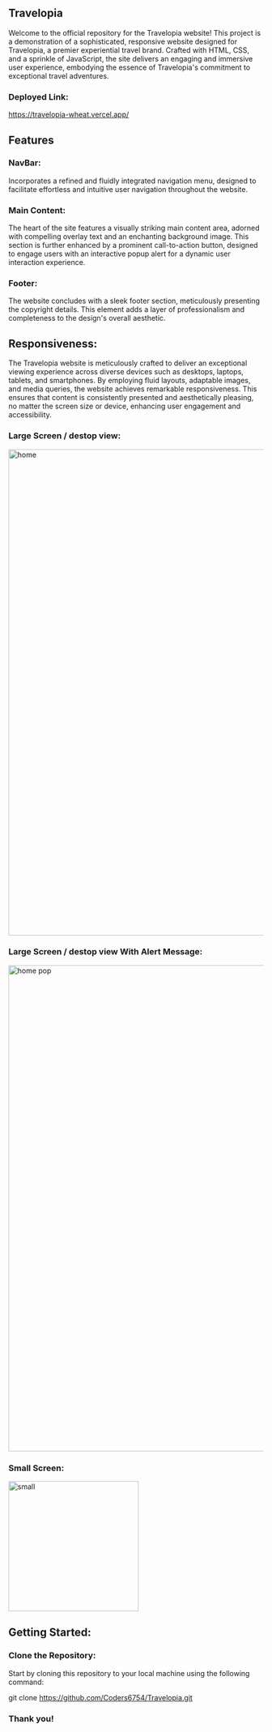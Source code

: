 
## Travelopia
Welcome to the official repository for the Travelopia website! This project is a demonstration of a sophisticated, responsive website designed for Travelopia, a premier experiential travel brand. Crafted with HTML, CSS, and a sprinkle of JavaScript, the site delivers an engaging and immersive user experience, embodying the essence of Travelopia's commitment to exceptional travel adventures.

### Deployed Link:
https://travelopia-wheat.vercel.app/

## Features
### NavBar:
Incorporates a refined and fluidly integrated navigation menu, designed to facilitate effortless and intuitive user navigation throughout the website.

### Main Content:
The heart of the site features a visually striking main content area, adorned with compelling overlay text and an enchanting background image. This section is further enhanced by a prominent call-to-action button, designed to engage users with an interactive popup alert for a dynamic user interaction experience.

### Footer: 
The website concludes with a sleek footer section, meticulously presenting the copyright details. This element adds a layer of professionalism and completeness to the design's overall aesthetic.

## Responsiveness:
The Travelopia website is meticulously crafted to deliver an exceptional viewing experience across diverse devices such as desktops, laptops, tablets, and smartphones. By employing fluid layouts, adaptable images, and media queries, the website achieves remarkable responsiveness. This ensures that content is consistently presented and aesthetically pleasing, no matter the screen size or device, enhancing user engagement and accessibility.


### Large Screen / destop view:
<img width="960" alt="home" src="https://github.com/Coders6754/Travelopia/assets/128929403/a157ebd9-3ec0-4685-8a57-f6e654a4bcbc">


### Large Screen / destop view With Alert Message:
<img width="960" alt="home pop" src="https://github.com/Coders6754/Travelopia/assets/128929403/df563653-4af5-435b-bdc9-cf6f25415a3c">


### Small Screen:
<img width="257" alt="small" src="https://github.com/Coders6754/Travelopia/assets/128929403/3e250118-37ae-460c-988c-0a1e1f38f08d">


## Getting Started:
### Clone the Repository:
Start by cloning this repository to your local machine using the following command:

git clone https://github.com/Coders6754/Travelopia.git

### Thank you!

